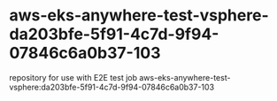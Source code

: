 # aws-eks-anywhere-test-vsphere-da203bfe-5f91-4c7d-9f94-07846c6a0b37-103
repository for use with E2E test job aws-eks-anywhere-test-vsphere:da203bfe-5f91-4c7d-9f94-07846c6a0b37-103
